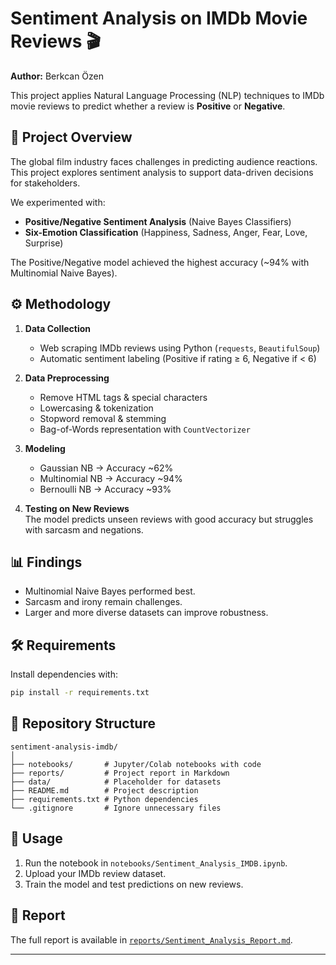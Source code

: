 # Sentiment Analysis on IMDb Movie Reviews 🎬

**Author:** Berkcan Özen  

This project applies Natural Language Processing (NLP) techniques to IMDb movie reviews to predict whether a review is **Positive** or **Negative**.  

## 📌 Project Overview
The global film industry faces challenges in predicting audience reactions. This project explores sentiment analysis to support data-driven decisions for stakeholders.  

We experimented with:
- **Positive/Negative Sentiment Analysis** (Naive Bayes Classifiers)
- **Six-Emotion Classification** (Happiness, Sadness, Anger, Fear, Love, Surprise)

The Positive/Negative model achieved the highest accuracy (~94% with Multinomial Naive Bayes).  

## ⚙️ Methodology
1. **Data Collection**  
   - Web scraping IMDb reviews using Python (`requests`, `BeautifulSoup`)  
   - Automatic sentiment labeling (Positive if rating ≥ 6, Negative if < 6)

2. **Data Preprocessing**  
   - Remove HTML tags & special characters  
   - Lowercasing & tokenization  
   - Stopword removal & stemming  
   - Bag-of-Words representation with `CountVectorizer`

3. **Modeling**  
   - Gaussian NB → Accuracy ~62%  
   - Multinomial NB → Accuracy ~94%  
   - Bernoulli NB → Accuracy ~93%  

4. **Testing on New Reviews**  
   The model predicts unseen reviews with good accuracy but struggles with sarcasm and negations.  

## 📊 Findings
- Multinomial Naive Bayes performed best.  
- Sarcasm and irony remain challenges.  
- Larger and more diverse datasets can improve robustness.  

## 🛠️ Requirements
Install dependencies with:
```bash
pip install -r requirements.txt
```

## 📂 Repository Structure
```
sentiment-analysis-imdb/
│
├── notebooks/       # Jupyter/Colab notebooks with code
├── reports/         # Project report in Markdown
├── data/            # Placeholder for datasets
├── README.md        # Project description
├── requirements.txt # Python dependencies
└── .gitignore       # Ignore unnecessary files
```

## 🚀 Usage
1. Run the notebook in `notebooks/Sentiment_Analysis_IMDB.ipynb`.  
2. Upload your IMDb review dataset.  
3. Train the model and test predictions on new reviews.  

## 📖 Report
The full report is available in [`reports/Sentiment_Analysis_Report.md`](reports/Sentiment_Analysis_Report.md).  

---

